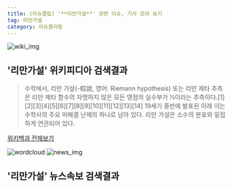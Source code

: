 ```yaml
---
title: (이슈클립) '**리만가설**' 관련 이슈, 기사 모아 보기
tag: 리만가설
category: 이슈클리핑
---
```

![wiki_img](https://user-images.githubusercontent.com/42597476/44503234-41136a80-a6d0-11e8-9071-6fc6418eafe4.png)
## **'**리만가설**'** 위키피디아 검색결과
>수학에서, 리만 가설(-假說, 영어: Riemann hypothesis) 또는 리만 제타 추측 은 리만 제타 함수의 자명하지 않은 모든 영점의 실수부가 ½이라는 추측이다.[1][2][3][4][5][6][7][8][9][10][11][12][13][14] 19세기 중반에 발표된 이래 이는 수학사의 주요 미해결 난제의 하나로 남아 있다. 리만 가설은 소수의 분포와 밀접하게 연관되어 있다.

<a href="https://ko.wikipedia.org/wiki/리만가설" target="_blank">위키백과 전체보기</a>

![wordcloud](https://s3.ap-northeast-2.amazonaws.com/lyrics101-wordcloud/2018-09-25-1537810744.png)
![news_img](https://user-images.githubusercontent.com/42597476/44507050-1206f400-a6e4-11e8-8d98-7ffbfebb353f.png)
## **'**리만가설**'** 뉴스속보 검색결과


